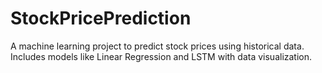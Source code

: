 # StockPricePrediction
A machine learning project to predict stock prices using historical data. Includes models like Linear Regression and LSTM with data visualization.
